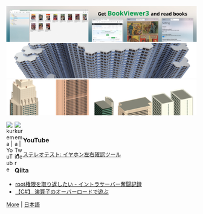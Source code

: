 [![banner](https://raw.githubusercontent.com/kurema/kurema/master/image/banner3.jpg)](https://github.com/kurema/BookViewerApp3)  
[![banner](https://raw.githubusercontent.com/kurema/kurema/master/image/banner2.png)](https://github.com/kurema/RhinoArchitecturalLibrary)  
[![banner](https://raw.githubusercontent.com/kurema/kurema/master/image/banner1.png)](https://github.com/kurema/Models)

[<img align="left" alt="kurema | YouTube" width="22px" src="https://cdn.jsdelivr.net/npm/simple-icons@v3/icons/youtube.svg" />][youtube]
[<img align="left" alt="kurema | Twitter" width="22px" src="https://cdn.jsdelivr.net/npm/simple-icons@v3/icons/twitter.svg" />][twitter]

<br />

### YouTube
<!-- YOUTUBE:START -->
- [ステレオテスト: イヤホン左右確認ツール](https://www.youtube.com/watch?v=4K_icWsNJlY)
<!-- YOUTUBE:END -->

### Qiita
<!-- QIITA:START -->
- [root権限を取り返したい - イントラサーバー奮闘記録](https://qiita.com/kurema/items/8a57d42ed2ce0cb7ec33)
- [【C#】 演算子のオーバーロードで遊ぶ](https://qiita.com/kurema/items/5a3456f9a32d08b1db74)
<!-- QIITA:END -->

[twitter]: https://twitter.com/kurema_makoto
[youtube]: https://www.youtube.com/channel/UCRXOgsw-LUdgPSN95myPw7g

[More](https://github.com/sponsors/kurema) | [日本語](https://github.com/kurema/kurema/blob/master/introduction.ja-jp.md)
